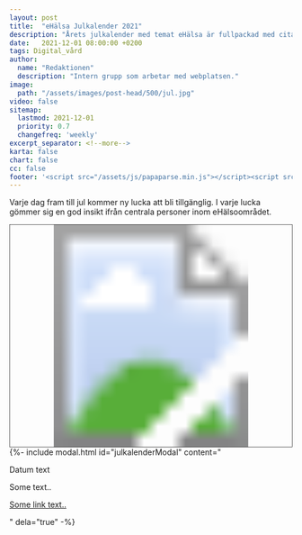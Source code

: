 ```yaml
---
layout: post
title:  "eHälsa Julkalender 2021"
description: "Årets julkalender med temat eHälsa är fullpackad med citat och insikter. Ny lucka varje dag under december!"
date:   2021-12-01 08:00:00 +0200
tags: Digital_vård
author:
  name: "Redaktionen"
  description: "Intern grupp som arbetar med webplatsen."
image:
  path: "/assets/images/post-head/500/jul.jpg"
video: false
sitemap:
  lastmod: 2021-12-01
  priority: 0.7
  changefreq: 'weekly'
excerpt_separator: <!--more-->
karta: false
chart: false
cc: false
footer: '<script src="/assets/js/papaparse.min.js"></script><script src="/assets/js/julkalender.js"></script>'
---
```


Varje dag fram till jul kommer ny lucka att bli tillgänglig. I varje lucka gömmer sig en god insikt ifrån centrala personer inom eHälsoområdet.

<!--more-->

<style>
    #julKalender {
        width: 100%;
    }
    .jul-kalender path {
        fill: rgba(0,0,0,0.5);
    }
    .jul-kalender {
        display: none;
    }
    .jul-kalender.active {
        display: inline-block;
        cursor: pointer;
    }
    .jul-kalender.active path {
        fill: rgba(0,0,0,1.0);
    }
    .jul-kalender.active:hover g {
        fill: rgba(255,255,255,0.8);
    }
    #kalender-message {
        font-size: 1.2rem;
        font-style: italic;
        font-weight: bold;
    }
</style>
<svg xmlns="http://www.w3.org/2000/svg" xmlns:xlink="http://www.w3.org/1999/xlink" width="800" height="628" viewBox="0 0 800 628" id="julKalender">
    <defs>
        <pattern id="kalender-a" preserveAspectRatio="xMidYMid slice" width="100%" height="100%" viewBox="0 0 800 533">
            <image width="800" height="533" xlink:href="/assets/images/post-assets/julkalender.jpg"/>
        </pattern>
    </defs>
    <g transform="translate(-103 -185)">
        <g transform="translate(103 185)" stroke="#000" stroke-width="1" fill="url(#kalender-a)">
            <rect width="800" height="628" stroke="none"/>
            <rect x="0.5" y="0.5" width="799" height="627" fill="none"/>
        </g>
        <g class="jul-kalender" id="julKalender1">
            <g transform="translate(265 502)" fill="rgba(255,255,255,0.51)" stroke="#000" stroke-width="1"><rect width="112" height="108" stroke="none"/><rect x="0.5" y="0.5" width="111" height="107" fill="none"/></g>
            <path d="M29.8,0H22.773V-44.8a36.34,36.34,0,0,1-6.66,4.844,47.212,47.212,0,0,1-7.4,3.633v-6.8a42.463,42.463,0,0,0,10.313-6.719,26.428,26.428,0,0,0,6.25-7.656H29.8Z" transform="translate(301.289 584.5)"/>
        </g>
        <g class="jul-kalender" id="julKalender2">
            <g transform="translate(767 228)" fill="rgba(255,255,255,0.51)" stroke="#000" stroke-width="1">
                <rect width="112" height="108" stroke="none"/>
                <rect x="0.5" y="0.5" width="111" height="107" fill="none"/>
            </g>
            <path d="M40.273-6.758V0H2.422a12.438,12.438,0,0,1,.82-4.883A25.831,25.831,0,0,1,7.871-12.5a72.521,72.521,0,0,1,9.2-8.672Q26.406-28.828,29.688-33.3t3.281-8.457a9.4,9.4,0,0,0-2.988-7.051,10.779,10.779,0,0,0-7.793-2.871,10.981,10.981,0,0,0-8.125,3.047q-3.047,3.047-3.086,8.438L3.75-40.937q.742-8.086,5.586-12.324T22.344-57.5q8.242,0,13.047,4.57A15,15,0,0,1,40.2-41.6a17.181,17.181,0,0,1-1.406,6.758,26.226,26.226,0,0,1-4.668,6.992,113.72,113.72,0,0,1-10.84,10.078q-6.328,5.313-8.125,7.207a23.12,23.12,0,0,0-2.969,3.809Z" transform="translate(801.584 310.5)"/>
        </g>
        <g class="jul-kalender" id="julKalender3">
            <g transform="translate(9 -12)">
                <g transform="translate(492 394)" fill="rgba(255,255,255,0.51)" stroke="#000" stroke-width="1">
                    <rect width="112" height="108" stroke="none"/>
                    <rect x="0.5" y="0.5" width="111" height="107" fill="none"/>
                </g>
                <path d="M3.359-15.117l7.031-.937q1.211,5.977,4.121,8.613A10.18,10.18,0,0,0,21.6-4.8,11.36,11.36,0,0,0,29.98-8.242,11.6,11.6,0,0,0,33.4-16.758a10.787,10.787,0,0,0-3.164-7.988,10.937,10.937,0,0,0-8.047-3.145,20.187,20.187,0,0,0-4.961.781l.781-6.172a10.748,10.748,0,0,0,1.133.078,14.479,14.479,0,0,0,8.086-2.344q3.594-2.344,3.594-7.227A8.549,8.549,0,0,0,28.2-49.18a9.3,9.3,0,0,0-6.758-2.539,9.576,9.576,0,0,0-6.836,2.578q-2.734,2.578-3.516,7.734l-7.031-1.25A18.072,18.072,0,0,1,9.922-53.613,16.938,16.938,0,0,1,21.289-57.5a18.726,18.726,0,0,1,8.633,2.012A14.551,14.551,0,0,1,35.957-50a14.1,14.1,0,0,1,2.09,7.383,12.088,12.088,0,0,1-1.992,6.758,13.6,13.6,0,0,1-5.9,4.844,13.29,13.29,0,0,1,7.891,4.863,14.8,14.8,0,0,1,2.813,9.238A16.9,16.9,0,0,1,35.391-4.2,19.234,19.234,0,0,1,21.563,1.016,17.989,17.989,0,0,1,9.043-3.477,17.37,17.37,0,0,1,3.359-15.117Z" transform="translate(525.641 476.5)"/>
            </g>
        </g>
        <g class="jul-kalender" id="julKalender4">
            <g transform="translate(387 669)" fill="rgba(255,255,255,0.51)" stroke="#000" stroke-width="1">
                <rect width="112" height="108" stroke="none"/>
                <rect x="0.5" y="0.5" width="111" height="107" fill="none"/>
            </g>
            <path d="M25.859,0V-13.711H1.016v-6.445L27.148-57.266h5.742v37.109h7.734v6.445H32.891V0Zm0-20.156v-25.82L7.93-20.156Z" transform="translate(421.984 751.266)"/>
        </g>
        <g class="jul-kalender" id="julKalender5">
            <g transform="translate(117 448)" fill="rgba(255,255,255,0.51)" stroke="#000" stroke-width="1">
                <rect width="112" height="108" stroke="none"/>
                <rect x="0.5" y="0.5" width="111" height="107" fill="none"/>
            </g>
            <path d="M3.32-15l7.383-.625q.82,5.391,3.809,8.105A10.341,10.341,0,0,0,21.719-4.8a11.224,11.224,0,0,0,8.594-3.828q3.516-3.828,3.516-10.156,0-6.016-3.379-9.492A11.783,11.783,0,0,0,21.6-31.758a12.26,12.26,0,0,0-6.133,1.543,11.908,11.908,0,0,0-4.3,4l-6.6-.859,5.547-29.414H38.594v6.719H15.742L12.656-34.375a18.636,18.636,0,0,1,10.82-3.594,17.141,17.141,0,0,1,12.656,5.2,18.158,18.158,0,0,1,5.156,13.359A20.854,20.854,0,0,1,36.758-5.977Q31.25.977,21.719.977,13.906.977,8.965-3.4A17.073,17.073,0,0,1,3.32-15Z" transform="translate(150.68 529.484)"/>
        </g>
        <g class="jul-kalender" id="julKalender6">
            <g transform="translate(406 516)" fill="rgba(255,255,255,0.51)" stroke="#000" stroke-width="1">
                <rect width="112" height="108" stroke="none"/>
                <rect x="0.5" y="0.5" width="111" height="107" fill="none"/>
            </g>
            <path d="M39.8-43.242l-6.992.547a13.24,13.24,0,0,0-2.656-6.016,9.305,9.305,0,0,0-7.031-3.008,9.662,9.662,0,0,0-5.9,1.875,16.023,16.023,0,0,0-5.234,7.07Q10.078-38.125,10-29.531a16.293,16.293,0,0,1,6.211-5.742,16.7,16.7,0,0,1,7.7-1.875,15.942,15.942,0,0,1,11.973,5.176Q40.82-26.8,40.82-18.594A22.015,22.015,0,0,1,38.5-8.574a16.935,16.935,0,0,1-6.387,7.09A17.439,17.439,0,0,1,22.891.977,18.014,18.014,0,0,1,8.555-5.488Q3.008-11.953,3.008-26.8q0-16.6,6.133-24.141Q14.492-57.5,23.555-57.5a16.171,16.171,0,0,1,11.074,3.789A16.086,16.086,0,0,1,39.8-43.242ZM11.094-18.555A16.31,16.31,0,0,0,12.637-11.6a11.5,11.5,0,0,0,4.316,5.059A10.794,10.794,0,0,0,22.773-4.8,9.92,9.92,0,0,0,30.43-8.4q3.2-3.594,3.2-9.766,0-5.938-3.164-9.355A10.4,10.4,0,0,0,22.5-30.937a10.847,10.847,0,0,0-8.086,3.418A12.32,12.32,0,0,0,11.094-18.555Z" transform="translate(439.992 598.5)"/>
        </g>
        <g class="jul-kalender" id="julKalender7">
            <g transform="translate(784 486)" fill="rgba(255,255,255,0.51)" stroke="#000" stroke-width="1">
                <rect width="112" height="108" stroke="none"/>
                <rect x="0.5" y="0.5" width="111" height="107" fill="none"/>
            </g>
            <path d="M3.789-49.766v-6.758h37.07v5.469A78.118,78.118,0,0,0,30.02-35.586a94.211,94.211,0,0,0-8.3,19.844A73.756,73.756,0,0,0,19.023,0H11.8a70.175,70.175,0,0,1,2.656-16.328,85.737,85.737,0,0,1,7.285-18.457,79.119,79.119,0,0,1,10.1-14.98Z" transform="translate(817.211 568.523)"/>
        </g>
        <g class="jul-kalender" id="julKalender8">
            <g transform="translate(454 218)" fill="rgba(255,255,255,0.51)" stroke="#000" stroke-width="1">
                <rect width="112" height="108" stroke="none"/>
                <rect x="0.5" y="0.5" width="111" height="107" fill="none"/>
            </g>
            <path d="M14.141-31.055a13.235,13.235,0,0,1-6.484-4.57,11.953,11.953,0,0,1-2.109-7.109,13.9,13.9,0,0,1,4.492-10.508Q14.531-57.5,21.992-57.5q7.5,0,12.07,4.355a14.1,14.1,0,0,1,4.57,10.605,11.682,11.682,0,0,1-2.09,6.934A13.179,13.179,0,0,1,30.2-31.055a15.4,15.4,0,0,1,8.027,5.547,15.235,15.235,0,0,1,2.754,9.141,16.451,16.451,0,0,1-5.2,12.344q-5.2,5-13.672,5T8.438-4.043a16.7,16.7,0,0,1-5.2-12.52,15.133,15.133,0,0,1,2.832-9.355A14.182,14.182,0,0,1,14.141-31.055ZM12.734-42.969a8.916,8.916,0,0,0,2.617,6.641,9.271,9.271,0,0,0,6.8,2.578,9.091,9.091,0,0,0,6.66-2.559,8.461,8.461,0,0,0,2.6-6.27,8.771,8.771,0,0,0-2.676-6.5,9.11,9.11,0,0,0-6.66-2.637,9.2,9.2,0,0,0-6.68,2.578A8.3,8.3,0,0,0,12.734-42.969ZM10.469-16.523a12.721,12.721,0,0,0,1.426,5.82,10.061,10.061,0,0,0,4.238,4.355A12.39,12.39,0,0,0,22.188-4.8a11.347,11.347,0,0,0,8.32-3.242,11.1,11.1,0,0,0,3.281-8.242,11.279,11.279,0,0,0-3.379-8.4,11.58,11.58,0,0,0-8.457-3.32,11.113,11.113,0,0,0-8.223,3.281A11.165,11.165,0,0,0,10.469-16.523Z" transform="translate(488 300)"/>
        </g>
        <g class="jul-kalender" id="julKalender9">
            <g transform="translate(629 207)" fill="rgba(255,255,255,0.51)" stroke="#000" stroke-width="1">
                <rect width="112" height="108" stroke="none"/>
                <rect x="0.5" y="0.5" width="111" height="107" fill="none"/>
            </g>
            <path d="M4.375-13.242l6.758-.625q.859,4.766,3.281,6.914A9.011,9.011,0,0,0,20.625-4.8a10.723,10.723,0,0,0,5.684-1.484,12.136,12.136,0,0,0,4-3.965,23.3,23.3,0,0,0,2.617-6.7,35.3,35.3,0,0,0,1.055-8.594q0-.469-.039-1.406A16.105,16.105,0,0,1,28.184-21.5a15.659,15.659,0,0,1-7.91,2.09A16,16,0,0,1,8.242-24.57Q3.32-29.727,3.32-38.164q0-8.711,5.137-14.023A17.161,17.161,0,0,1,21.328-57.5a18.36,18.36,0,0,1,10.215,3.008,18.791,18.791,0,0,1,7.031,8.574q2.4,5.566,2.4,16.113,0,10.977-2.383,17.48a20.474,20.474,0,0,1-7.09,9.9A18.352,18.352,0,0,1,20.469.977,16.048,16.048,0,0,1,9.492-2.754Q5.234-6.484,4.375-13.242ZM33.164-38.516q0-6.055-3.223-9.609a10.1,10.1,0,0,0-7.754-3.555,10.7,10.7,0,0,0-8.164,3.828,14.188,14.188,0,0,0-3.477,9.922,12.257,12.257,0,0,0,3.3,8.887,10.874,10.874,0,0,0,8.145,3.418,10.425,10.425,0,0,0,8.027-3.418Q33.164-32.461,33.164-38.516Z" transform="translate(663 289)"/>
        </g>
        <g class="jul-kalender" id="julKalender10">
            <g transform="translate(514 669)" fill="rgba(255,255,255,0.51)" stroke="#000" stroke-width="1">
                <rect width="112" height="108" stroke="none"/>
                <rect x="0.5" y="0.5" width="111" height="107" fill="none"/>
            </g>
            <path d="M29.8,0H22.773V-44.8a36.34,36.34,0,0,1-6.66,4.844,47.212,47.212,0,0,1-7.4,3.633v-6.8a42.463,42.463,0,0,0,10.313-6.719,26.428,26.428,0,0,0,6.25-7.656H29.8ZM47.813-28.242q0-10.156,2.09-16.348a20.334,20.334,0,0,1,6.211-9.551A15.878,15.878,0,0,1,66.484-57.5a16.92,16.92,0,0,1,8.086,1.855,15.457,15.457,0,0,1,5.742,5.352,28.71,28.71,0,0,1,3.555,8.516,56.578,56.578,0,0,1,1.289,13.535q0,10.078-2.07,16.27A20.34,20.34,0,0,1,76.895-2.4,15.878,15.878,0,0,1,66.484.977Q58.2.977,53.477-4.961,47.812-12.109,47.813-28.242Zm7.227,0q0,14.1,3.3,18.77T66.484-4.8q4.844,0,8.145-4.687t3.3-18.75q0-14.141-3.3-18.789T66.406-51.68a9.01,9.01,0,0,0-7.734,4.1Q55.039-42.344,55.039-28.242Z" transform="translate(522.289 751.5)"/>
        </g>
        <g class="jul-kalender" id="julKalender11">
            <g transform="translate(117 568)" fill="rgba(255,255,255,0.51)" stroke="#000" stroke-width="1">
                <rect width="112" height="108" stroke="none"/>
                <rect x="0.5" y="0.5" width="111" height="107" fill="none"/>
            </g>
            <path d="M29.8,0H22.773V-44.8a36.34,36.34,0,0,1-6.66,4.844,47.212,47.212,0,0,1-7.4,3.633v-6.8a42.463,42.463,0,0,0,10.313-6.719,26.428,26.428,0,0,0,6.25-7.656H29.8ZM68.359,0H61.328V-44.8a36.34,36.34,0,0,1-6.66,4.844,47.211,47.211,0,0,1-7.4,3.633v-6.8a42.463,42.463,0,0,0,10.313-6.719,26.428,26.428,0,0,0,6.25-7.656h4.531Z" transform="translate(134.289 650.5)"/>
        </g>
        <g class="jul-kalender" id="julKalender12">
            <g transform="translate(187 199)" fill="rgba(255,255,255,0.51)" stroke="#000" stroke-width="1">
                <rect width="112" height="108" stroke="none"/>
                <rect x="0.5" y="0.5" width="111" height="107" fill="none"/>
            </g>
            <path d="M29.8,0H22.773V-44.8a36.34,36.34,0,0,1-6.66,4.844,47.212,47.212,0,0,1-7.4,3.633v-6.8a42.463,42.463,0,0,0,10.313-6.719,26.428,26.428,0,0,0,6.25-7.656H29.8ZM84.766-6.758V0H46.914a12.438,12.438,0,0,1,.82-4.883A25.831,25.831,0,0,1,52.363-12.5a72.521,72.521,0,0,1,9.2-8.672Q70.9-28.828,74.18-33.3t3.281-8.457a9.4,9.4,0,0,0-2.988-7.051A10.779,10.779,0,0,0,66.68-51.68a10.981,10.981,0,0,0-8.125,3.047q-3.047,3.047-3.086,8.438l-7.227-.742q.742-8.086,5.586-12.324T66.836-57.5q8.242,0,13.047,4.57a15,15,0,0,1,4.8,11.328,17.181,17.181,0,0,1-1.406,6.758,26.226,26.226,0,0,1-4.668,6.992,113.719,113.719,0,0,1-10.84,10.078q-6.328,5.313-8.125,7.207A23.12,23.12,0,0,0,56.68-6.758Z" transform="translate(199 281)"/>
        </g>
        <g class="jul-kalender" id="julKalender13">
            <g transform="translate(662 502)" fill="rgba(255,255,255,0.51)" stroke="#000" stroke-width="1">
                <rect width="112" height="108" stroke="none"/>
                <rect x="0.5" y="0.5" width="111" height="107" fill="none"/>
            </g>
            <path d="M29.8,0H22.773V-44.8a36.34,36.34,0,0,1-6.66,4.844,47.212,47.212,0,0,1-7.4,3.633v-6.8a42.463,42.463,0,0,0,10.313-6.719,26.428,26.428,0,0,0,6.25-7.656H29.8ZM47.852-15.117l7.031-.937Q56.094-10.078,59-7.441A10.18,10.18,0,0,0,66.094-4.8a11.36,11.36,0,0,0,8.379-3.437,11.6,11.6,0,0,0,3.418-8.516,10.787,10.787,0,0,0-3.164-7.988,10.937,10.937,0,0,0-8.047-3.145,20.187,20.187,0,0,0-4.961.781l.781-6.172a10.748,10.748,0,0,0,1.133.078,14.479,14.479,0,0,0,8.086-2.344q3.594-2.344,3.594-7.227A8.549,8.549,0,0,0,72.7-49.18a9.3,9.3,0,0,0-6.758-2.539A9.576,9.576,0,0,0,59.1-49.141q-2.734,2.578-3.516,7.734l-7.031-1.25a18.072,18.072,0,0,1,5.859-10.957A16.938,16.938,0,0,1,65.781-57.5a18.726,18.726,0,0,1,8.633,2.012A14.551,14.551,0,0,1,80.449-50a14.1,14.1,0,0,1,2.09,7.383,12.088,12.088,0,0,1-1.992,6.758,13.6,13.6,0,0,1-5.9,4.844,13.29,13.29,0,0,1,7.891,4.863,14.8,14.8,0,0,1,2.813,9.238A16.9,16.9,0,0,1,79.883-4.2,19.234,19.234,0,0,1,66.055,1.016a17.989,17.989,0,0,1-12.52-4.492A17.37,17.37,0,0,1,47.852-15.117Z" transform="translate(670.289 584.5)"/>
        </g>
        <g class="jul-kalender" id="julKalender14">
            <g transform="translate(380 361)" fill="rgba(255,255,255,0.51)" stroke="#000" stroke-width="1">
                <rect width="112" height="108" stroke="none"/>
                <rect x="0.5" y="0.5" width="111" height="107" fill="none"/>
            </g>
            <path d="M29.8,0H22.773V-44.8a36.34,36.34,0,0,1-6.66,4.844,47.212,47.212,0,0,1-7.4,3.633v-6.8a42.463,42.463,0,0,0,10.313-6.719,26.428,26.428,0,0,0,6.25-7.656H29.8ZM70.352,0V-13.711H45.508v-6.445L71.641-57.266h5.742v37.109h7.734v6.445H77.383V0Zm0-20.156v-25.82l-17.93,25.82Z" transform="translate(389.289 443.5)"/>
        </g>
        <g class="jul-kalender" id="julKalender15">
            <g transform="translate(257 634)" fill="rgba(255,255,255,0.51)" stroke="#000" stroke-width="1">
                <rect width="112" height="108" stroke="none"/>
                <rect x="0.5" y="0.5" width="111" height="107" fill="none"/>
            </g>
            <path d="M29.8,0H22.773V-44.8a36.34,36.34,0,0,1-6.66,4.844,47.212,47.212,0,0,1-7.4,3.633v-6.8a42.463,42.463,0,0,0,10.313-6.719,26.428,26.428,0,0,0,6.25-7.656H29.8ZM47.813-15l7.383-.625Q56.016-10.234,59-7.52A10.341,10.341,0,0,0,66.211-4.8,11.224,11.224,0,0,0,74.8-8.633q3.516-3.828,3.516-10.156,0-6.016-3.379-9.492a11.783,11.783,0,0,0-8.848-3.477,12.26,12.26,0,0,0-6.133,1.543,11.908,11.908,0,0,0-4.3,4l-6.6-.859,5.547-29.414H83.086v6.719H60.234L57.148-34.375a18.636,18.636,0,0,1,10.82-3.594,17.141,17.141,0,0,1,12.656,5.2,18.158,18.158,0,0,1,5.156,13.359A20.854,20.854,0,0,1,81.25-5.977Q75.742.977,66.211.977,58.4.977,53.457-3.4A17.073,17.073,0,0,1,47.813-15Z" transform="translate(265.289 716.5)"/>
        </g>
        <g class="jul-kalender" id="julKalender16">
            <g transform="translate(317 230)" fill="rgba(255,255,255,0.51)" stroke="#000" stroke-width="1">
                <rect width="112" height="108" stroke="none"/>
                <rect x="0.5" y="0.5" width="111" height="107" fill="none"/>
            </g>
            <path d="M29.8,0H22.773V-44.8a36.34,36.34,0,0,1-6.66,4.844,47.212,47.212,0,0,1-7.4,3.633v-6.8a42.463,42.463,0,0,0,10.313-6.719,26.428,26.428,0,0,0,6.25-7.656H29.8ZM84.3-43.242,77.3-42.7a13.24,13.24,0,0,0-2.656-6.016,9.305,9.305,0,0,0-7.031-3.008,9.662,9.662,0,0,0-5.9,1.875,16.023,16.023,0,0,0-5.234,7.07q-1.914,4.648-1.992,13.242A16.293,16.293,0,0,1,60.7-35.273a16.7,16.7,0,0,1,7.7-1.875,15.942,15.942,0,0,1,11.973,5.176q4.941,5.176,4.941,13.379a22.015,22.015,0,0,1-2.324,10.02A16.935,16.935,0,0,1,76.6-1.484,17.439,17.439,0,0,1,67.383.977,18.014,18.014,0,0,1,53.047-5.488Q47.5-11.953,47.5-26.8q0-16.6,6.133-24.141Q58.984-57.5,68.047-57.5a16.171,16.171,0,0,1,11.074,3.789A16.086,16.086,0,0,1,84.3-43.242ZM55.586-18.555A16.31,16.31,0,0,0,57.129-11.6a11.5,11.5,0,0,0,4.316,5.059A10.794,10.794,0,0,0,67.266-4.8,9.92,9.92,0,0,0,74.922-8.4q3.2-3.594,3.2-9.766,0-5.938-3.164-9.355a10.4,10.4,0,0,0-7.969-3.418,10.847,10.847,0,0,0-8.086,3.418A12.32,12.32,0,0,0,55.586-18.555Z" transform="translate(328 312)"/>
        </g>
        <g class="jul-kalender" id="julKalender17">
            <g transform="translate(634 362)" fill="rgba(255,255,255,0.51)" stroke="#000" stroke-width="1">
                <rect width="112" height="108" stroke="none"/>
                <rect x="0.5" y="0.5" width="111" height="107" fill="none"/>
            </g>
            <path d="M29.8,0H22.773V-44.8a36.34,36.34,0,0,1-6.66,4.844,47.212,47.212,0,0,1-7.4,3.633v-6.8a42.463,42.463,0,0,0,10.313-6.719,26.428,26.428,0,0,0,6.25-7.656H29.8ZM48.281-49.766v-6.758h37.07v5.469a78.118,78.118,0,0,0-10.84,15.469,94.211,94.211,0,0,0-8.3,19.844A73.756,73.756,0,0,0,63.516,0H56.289a70.175,70.175,0,0,1,2.656-16.328A85.737,85.737,0,0,1,66.23-34.785a79.119,79.119,0,0,1,10.1-14.98Z" transform="translate(642.289 444.5)"/>
        </g>
        <g class="jul-kalender" id="julKalender18">
            <g transform="translate(648 680)" fill="rgba(255,255,255,0.51)" stroke="#000" stroke-width="1">
                <rect width="112" height="108" stroke="none"/>
                <rect x="0.5" y="0.5" width="111" height="107" fill="none"/>
            </g>
            <path d="M29.8,0H22.773V-44.8a36.34,36.34,0,0,1-6.66,4.844,47.212,47.212,0,0,1-7.4,3.633v-6.8a42.463,42.463,0,0,0,10.313-6.719,26.428,26.428,0,0,0,6.25-7.656H29.8ZM58.633-31.055a13.235,13.235,0,0,1-6.484-4.57,11.953,11.953,0,0,1-2.109-7.109,13.9,13.9,0,0,1,4.492-10.508Q59.023-57.5,66.484-57.5q7.5,0,12.07,4.355a14.1,14.1,0,0,1,4.57,10.605,11.682,11.682,0,0,1-2.09,6.934,13.179,13.179,0,0,1-6.348,4.551,15.4,15.4,0,0,1,8.027,5.547,15.235,15.235,0,0,1,2.754,9.141,16.452,16.452,0,0,1-5.2,12.344q-5.2,5-13.672,5T52.93-4.043a16.7,16.7,0,0,1-5.2-12.52,15.133,15.133,0,0,1,2.832-9.355A14.182,14.182,0,0,1,58.633-31.055ZM57.227-42.969a8.916,8.916,0,0,0,2.617,6.641,9.271,9.271,0,0,0,6.8,2.578,9.091,9.091,0,0,0,6.66-2.559,8.461,8.461,0,0,0,2.6-6.27,8.771,8.771,0,0,0-2.676-6.5,9.11,9.11,0,0,0-6.66-2.637,9.2,9.2,0,0,0-6.68,2.578A8.3,8.3,0,0,0,57.227-42.969ZM54.961-16.523a12.721,12.721,0,0,0,1.426,5.82,10.061,10.061,0,0,0,4.238,4.355A12.39,12.39,0,0,0,66.68-4.8,11.347,11.347,0,0,0,75-8.047a11.1,11.1,0,0,0,3.281-8.242,11.279,11.279,0,0,0-3.379-8.4,11.58,11.58,0,0,0-8.457-3.32,11.113,11.113,0,0,0-8.223,3.281A11.165,11.165,0,0,0,54.961-16.523Z" transform="translate(656.289 762.5)"/>
        </g>
        <g class="jul-kalender" id="julKalender19">
            <g transform="translate(117 319)" fill="rgba(255,255,255,0.51)" stroke="#000" stroke-width="1">
                <rect width="112" height="108" stroke="none"/>
                <rect x="0.5" y="0.5" width="111" height="107" fill="none"/>
            </g>
            <path d="M29.8,0H22.773V-44.8a36.34,36.34,0,0,1-6.66,4.844,47.212,47.212,0,0,1-7.4,3.633v-6.8a42.463,42.463,0,0,0,10.313-6.719,26.428,26.428,0,0,0,6.25-7.656H29.8ZM48.867-13.242l6.758-.625q.859,4.766,3.281,6.914A9.011,9.011,0,0,0,65.117-4.8,10.723,10.723,0,0,0,70.8-6.289a12.136,12.136,0,0,0,4-3.965,23.3,23.3,0,0,0,2.617-6.7,35.3,35.3,0,0,0,1.055-8.594q0-.469-.039-1.406A16.105,16.105,0,0,1,72.676-21.5a15.659,15.659,0,0,1-7.91,2.09A16,16,0,0,1,52.734-24.57q-4.922-5.156-4.922-13.594,0-8.711,5.137-14.023A17.161,17.161,0,0,1,65.82-57.5a18.36,18.36,0,0,1,10.215,3.008,18.791,18.791,0,0,1,7.031,8.574q2.4,5.566,2.4,16.113,0,10.977-2.383,17.48A20.474,20.474,0,0,1,76-2.422,18.352,18.352,0,0,1,64.961.977a16.048,16.048,0,0,1-10.977-3.73Q49.727-6.484,48.867-13.242ZM77.656-38.516q0-6.055-3.223-9.609A10.1,10.1,0,0,0,66.68-51.68a10.7,10.7,0,0,0-8.164,3.828,14.188,14.188,0,0,0-3.477,9.922,12.257,12.257,0,0,0,3.3,8.887,10.874,10.874,0,0,0,8.145,3.418,10.425,10.425,0,0,0,8.027-3.418Q77.656-32.461,77.656-38.516Z" transform="translate(126.289 401.5)"/>
        </g>
        <g class="jul-kalender" id="julKalender20">
            <g transform="translate(123 688)" fill="rgba(255,255,255,0.51)" stroke="#000" stroke-width="1">
                <rect width="112" height="108" stroke="none"/>
                <rect x="0.5" y="0.5" width="111" height="107" fill="none"/>
            </g>
            <path d="M40.273-6.758V0H2.422a12.438,12.438,0,0,1,.82-4.883A25.831,25.831,0,0,1,7.871-12.5a72.521,72.521,0,0,1,9.2-8.672Q26.406-28.828,29.688-33.3t3.281-8.457a9.4,9.4,0,0,0-2.988-7.051,10.779,10.779,0,0,0-7.793-2.871,10.981,10.981,0,0,0-8.125,3.047q-3.047,3.047-3.086,8.438L3.75-40.937q.742-8.086,5.586-12.324T22.344-57.5q8.242,0,13.047,4.57A15,15,0,0,1,40.2-41.6a17.181,17.181,0,0,1-1.406,6.758,26.226,26.226,0,0,1-4.668,6.992,113.72,113.72,0,0,1-10.84,10.078q-6.328,5.313-8.125,7.207a23.12,23.12,0,0,0-2.969,3.809Zm7.539-21.484q0-10.156,2.09-16.348a20.334,20.334,0,0,1,6.211-9.551A15.878,15.878,0,0,1,66.484-57.5a16.92,16.92,0,0,1,8.086,1.855,15.457,15.457,0,0,1,5.742,5.352,28.71,28.71,0,0,1,3.555,8.516,56.578,56.578,0,0,1,1.289,13.535q0,10.078-2.07,16.27A20.34,20.34,0,0,1,76.895-2.4,15.878,15.878,0,0,1,66.484.977Q58.2.977,53.477-4.961,47.812-12.109,47.813-28.242Zm7.227,0q0,14.1,3.3,18.77T66.484-4.8q4.844,0,8.145-4.687t3.3-18.75q0-14.141-3.3-18.789T66.406-51.68a9.01,9.01,0,0,0-7.734,4.1Q55.039-42.344,55.039-28.242Z" transform="translate(134.584 770.5)"/>
        </g>
        <g class="jul-kalender" id="julKalender21">
            <g transform="translate(767 357)" fill="rgba(255,255,255,0.51)" stroke="#000" stroke-width="1">
                <rect width="112" height="108" stroke="none"/>
                <rect x="0.5" y="0.5" width="111" height="107" fill="none"/>
            </g>
            <path d="M40.273-6.758V0H2.422a12.438,12.438,0,0,1,.82-4.883A25.831,25.831,0,0,1,7.871-12.5a72.521,72.521,0,0,1,9.2-8.672Q26.406-28.828,29.688-33.3t3.281-8.457a9.4,9.4,0,0,0-2.988-7.051,10.779,10.779,0,0,0-7.793-2.871,10.981,10.981,0,0,0-8.125,3.047q-3.047,3.047-3.086,8.438L3.75-40.937q.742-8.086,5.586-12.324T22.344-57.5q8.242,0,13.047,4.57A15,15,0,0,1,40.2-41.6a17.181,17.181,0,0,1-1.406,6.758,26.226,26.226,0,0,1-4.668,6.992,113.72,113.72,0,0,1-10.84,10.078q-6.328,5.313-8.125,7.207a23.12,23.12,0,0,0-2.969,3.809ZM74.3,0H67.266V-44.8a36.34,36.34,0,0,1-6.66,4.844,47.211,47.211,0,0,1-7.4,3.633v-6.8a42.463,42.463,0,0,0,10.313-6.719,26.428,26.428,0,0,0,6.25-7.656H74.3Z" transform="translate(784.584 439.5)"/>
        </g>
        <g class="jul-kalender" id="julKalender22">
            <g transform="translate(256 357)" fill="rgba(255,255,255,0.51)" stroke="#000" stroke-width="1">
                <rect width="112" height="108" stroke="none"/>
                <rect x="0.5" y="0.5" width="111" height="107" fill="none"/>
            </g>
            <path d="M40.273-6.758V0H2.422a12.438,12.438,0,0,1,.82-4.883A25.831,25.831,0,0,1,7.871-12.5a72.521,72.521,0,0,1,9.2-8.672Q26.406-28.828,29.688-33.3t3.281-8.457a9.4,9.4,0,0,0-2.988-7.051,10.779,10.779,0,0,0-7.793-2.871,10.981,10.981,0,0,0-8.125,3.047q-3.047,3.047-3.086,8.438L3.75-40.937q.742-8.086,5.586-12.324T22.344-57.5q8.242,0,13.047,4.57A15,15,0,0,1,40.2-41.6a17.181,17.181,0,0,1-1.406,6.758,26.226,26.226,0,0,1-4.668,6.992,113.72,113.72,0,0,1-10.84,10.078q-6.328,5.313-8.125,7.207a23.12,23.12,0,0,0-2.969,3.809Zm44.492,0V0H46.914a12.438,12.438,0,0,1,.82-4.883A25.831,25.831,0,0,1,52.363-12.5a72.521,72.521,0,0,1,9.2-8.672Q70.9-28.828,74.18-33.3t3.281-8.457a9.4,9.4,0,0,0-2.988-7.051A10.779,10.779,0,0,0,66.68-51.68a10.981,10.981,0,0,0-8.125,3.047q-3.047,3.047-3.086,8.438l-7.227-.742q.742-8.086,5.586-12.324T66.836-57.5q8.242,0,13.047,4.57a15,15,0,0,1,4.8,11.328,17.181,17.181,0,0,1-1.406,6.758,26.226,26.226,0,0,1-4.668,6.992,113.719,113.719,0,0,1-10.84,10.078q-6.328,5.313-8.125,7.207A23.12,23.12,0,0,0,56.68-6.758Z" transform="translate(268.584 439.5)"/>
        </g>
        <g class="jul-kalender" id="julKalender23">
            <g transform="translate(778 626)" fill="rgba(255,255,255,0.51)" stroke="#000" stroke-width="1">
                <rect width="112" height="108" stroke="none"/>
                <rect x="0.5" y="0.5" width="111" height="107" fill="none"/>
            </g>
            <path d="M40.273-6.758V0H2.422a12.438,12.438,0,0,1,.82-4.883A25.831,25.831,0,0,1,7.871-12.5a72.521,72.521,0,0,1,9.2-8.672Q26.406-28.828,29.688-33.3t3.281-8.457a9.4,9.4,0,0,0-2.988-7.051,10.779,10.779,0,0,0-7.793-2.871,10.981,10.981,0,0,0-8.125,3.047q-3.047,3.047-3.086,8.438L3.75-40.937q.742-8.086,5.586-12.324T22.344-57.5q8.242,0,13.047,4.57A15,15,0,0,1,40.2-41.6a17.181,17.181,0,0,1-1.406,6.758,26.226,26.226,0,0,1-4.668,6.992,113.72,113.72,0,0,1-10.84,10.078q-6.328,5.313-8.125,7.207a23.12,23.12,0,0,0-2.969,3.809Zm7.578-8.359,7.031-.937Q56.094-10.078,59-7.441A10.18,10.18,0,0,0,66.094-4.8a11.36,11.36,0,0,0,8.379-3.437,11.6,11.6,0,0,0,3.418-8.516,10.787,10.787,0,0,0-3.164-7.988,10.937,10.937,0,0,0-8.047-3.145,20.187,20.187,0,0,0-4.961.781l.781-6.172a10.748,10.748,0,0,0,1.133.078,14.479,14.479,0,0,0,8.086-2.344q3.594-2.344,3.594-7.227A8.549,8.549,0,0,0,72.7-49.18a9.3,9.3,0,0,0-6.758-2.539A9.576,9.576,0,0,0,59.1-49.141q-2.734,2.578-3.516,7.734l-7.031-1.25a18.072,18.072,0,0,1,5.859-10.957A16.938,16.938,0,0,1,65.781-57.5a18.726,18.726,0,0,1,8.633,2.012A14.551,14.551,0,0,1,80.449-50a14.1,14.1,0,0,1,2.09,7.383,12.088,12.088,0,0,1-1.992,6.758,13.6,13.6,0,0,1-5.9,4.844,13.29,13.29,0,0,1,7.891,4.863,14.8,14.8,0,0,1,2.813,9.238A16.9,16.9,0,0,1,79.883-4.2,19.234,19.234,0,0,1,66.055,1.016a17.989,17.989,0,0,1-12.52-4.492A17.37,17.37,0,0,1,47.852-15.117Z" transform="translate(790.584 708.5)"/>
        </g>
        <g class="jul-kalender" id="julKalender24">
            <g transform="translate(536 540)" fill="rgba(255,255,255,0.51)" stroke="#000" stroke-width="1">
                <rect width="112" height="108" stroke="none"/>
                <rect x="0.5" y="0.5" width="111" height="107" fill="none"/>
            </g>
            <path d="M40.273-6.758V0H2.422a12.438,12.438,0,0,1,.82-4.883A25.831,25.831,0,0,1,7.871-12.5a72.521,72.521,0,0,1,9.2-8.672Q26.406-28.828,29.688-33.3t3.281-8.457a9.4,9.4,0,0,0-2.988-7.051,10.779,10.779,0,0,0-7.793-2.871,10.981,10.981,0,0,0-8.125,3.047q-3.047,3.047-3.086,8.438L3.75-40.937q.742-8.086,5.586-12.324T22.344-57.5q8.242,0,13.047,4.57A15,15,0,0,1,40.2-41.6a17.181,17.181,0,0,1-1.406,6.758,26.226,26.226,0,0,1-4.668,6.992,113.72,113.72,0,0,1-10.84,10.078q-6.328,5.313-8.125,7.207a23.12,23.12,0,0,0-2.969,3.809ZM70.352,0V-13.711H45.508v-6.445L71.641-57.266h5.742v37.109h7.734v6.445H77.383V0Zm0-20.156v-25.82l-17.93,25.82Z" transform="translate(547.584 622.5)"/>
        </g>
    </g>
</svg>
{%- include modal.html id="julkalenderModal" content="
    <p id=\"kalender-datum\">Datum text</p>
    <p id=\"kalender-message\">Some text..</p>
    <p id=\"kalender-reference\"><a href=\"#\">Some link text..</a></p>
" dela="true" -%}